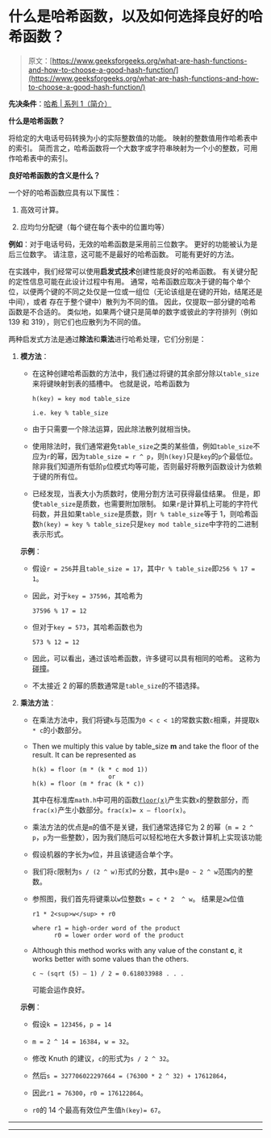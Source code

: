 # 什么是哈希函数，以及如何选择良好的哈希函数？

> 原文：[https://www.geeksforgeeks.org/what-are-hash-functions-and-how-to-choose-a-good-hash-function/](https://www.geeksforgeeks.org/what-are-hash-functions-and-how-to-choose-a-good-hash-function/)

**先决条件**：[哈希 | 系列 1（简介）](https://www.geeksforgeeks.org/hashing-set-1-introduction/) 

**什么是哈希函数？**

将给定的大电话号码转换为小的实际整数值的功能。 映射的整数值用作哈希表中的索引。 简而言之，哈希函数将一个大数字或字符串映射为一个小的整数，可用作哈希表中的索引。

**良好哈希函数的含义是什么？**

一个好的哈希函数应具有以下属性：

1.  高效可计算。

2.  应均匀分配键（每个键在每个表中的位置均等）

**例如**：对于电话号码，无效的哈希函数是采用前三位数字。 更好的功能被认为是后三位数字。 请注意，这可能不是最好的哈希函数。 可能有更好的方法。

在实践中，我们经常可以使用**启发式技术**创建性能良好的哈希函数。 有关键分配的定性信息可能在此设计过程中有用。 通常，哈希函数应取决于键的每个单个位，以便两个键的不同之处仅是一位或一组位（无论该组是在键的开始，结尾还是中间），或者 存在于整个键中）散列为不同的值。 因此，仅提取一部分键的哈希函数是不合适的。 类似地，如果两个键只是简单的数字或彼此的字符排列（例如 139 和 319），则它们也应散列为不同的值。

两种启发式方法是通过**除法**和**乘法**进行哈希处理，它们分别是：

1.  **模方法**：

    *   在这种创建哈希函数的方法中，我们通过将键的其余部分除以`table_size`来将键映射到表的插槽中。 也就是说，哈希函数为

        ```
        h(key) = key mod table_size 

        i.e. key % table_size
        ```

    *   由于只需要一个除法运算，因此除法散列就相当快。

    *   使用除法时，我们通常避免`table_size`之类的某些值，例如`table_size`不应为`r`的幂，因为`table_size = r ^ p`，则`h(key)`只是`key`的`p`个最低位。 除非我们知道所有低阶`p`位模式均等可能，否则最好将散列函数设计为依赖于键的所有位。

    *   已经发现，当表大小为质数时，使用分割方法可获得最佳结果。 但是，即使`table_size`是质数，也需要附加限制。 如果`r`是计算机上可能的字符代码数，并且如果`table_size`是质数，则`r % table_size`等于 1，则哈希函数`h(key) = key % table_size`只是`key mod table_size`中字符的二进制表示形式。

    **示例**：

    *   假设`r = 256`并且`table_size = 17`，其中`r % table_size`即`256 % 17 = 1`。

    *   因此，对于`key = 37596`，其哈希为

        ```
        37596 % 17 = 12
        ```

    *   但对于`key = 573`，其哈希函数也为

        ```
        573 % 12 = 12
        ```

    *   因此，可以看出，通过该哈希函数，许多键可以具有相同的哈希。 这称为[碰撞](https://www.geeksforgeeks.org/hashing-set-2-separate-chaining/)。

    *   不太接近 2 的幂的质数通常是`table_size`的不错选择。

2.  **乘法方法**：

    *   在乘法方法中，我们将键`k`与范围为`0 < c < 1`的常数实数`c`相乘，并提取`k * c`的小数部分。

    *   Then we multiply this value by table_size **m** and take the floor of the result. It can be represented as

        ```
        h(k) = floor (m * (k * c mod 1))
                             or
        h(k) = floor (m * frac (k * c))

        ```

        其中在标准库`math.h`中可用的函数[`floor(x)`](https://www.geeksforgeeks.org/ceil-floor-functions-cpp/)产生实数`x`的整数部分，而`frac(x)`产生小数部分。`frac(x)= x – floor(x)`。

    *   乘法方法的优点是`m`的值不是关键，我们通常选择它为 2 的幂（`m = 2 ^ p`，`p`为一些整数），因为我们随后可以轻松地在大多数计算机上实现该功能

    *   假设机器的字长为`w`位，并且该键适合单个字。

    *   我们将`c`限制为`s / (2 ^ w)`形式的分数，其中`s`是`0 ~ 2 ^ w`范围内的整数。

    *   参照图，我们首先将键乘以`w`位整数`s = c * 2  ^ w`。 结果是`2w`位值

        ```
        r1 * 2<sup>w</sup> + r0

        where r1 = high-order word of the product
              r0 = lower order word of the product

        ```

    *   Although this method works with any value of the constant **c**, it works better with some values than the others.

        ```
        c ~ (sqrt (5) – 1) / 2 = 0.618033988 . . .
        ```

        可能会运作良好。

    **示例**：

    *   假设`k = 123456`，`p = 14`

    *   `m = 2 ^ 14 = 16384`，`w = 32`。

    *   修改 Knuth 的建议，`c`的形式为`s / 2 ^ 32`。

    *   然后`s = 327706022297664 = (76300 * 2 ^ 32) + 17612864`，

    *   因此`r1 = 76300`，`r0 = 176122864`。

    *   `r0`的 14 个最高有效位产生值`h(key)= 67`。



* * *

* * *



